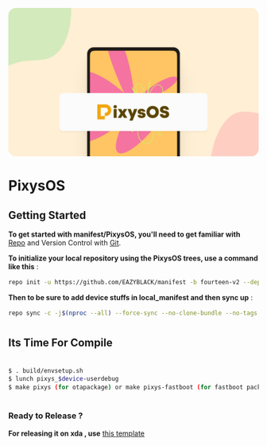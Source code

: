 
<p align="center">
<img src="https://github.com/PixysOS/Pixys_doc/raw/twelve/twelve-stuff/pixys_banner.png" >
</p>

# PixysOS #




## **Getting Started** ##

**To get started with manifest/PixysOS, you'll need to get familiar with** [Repo](https://source.android.com/source/using-repo.html) and Version Control with [Git](https://source.android.com/setup/develop).

**To initialize your local repository using the PixysOS trees, use a command like this** :

```bash
repo init -u https://github.com/EAZYBLACK/manifest -b fourteen-v2 --depth=1
```

**Then to be sure to add device stuffs in local_manifest
and then sync up** :

```bash
repo sync -c -j$(nproc --all) --force-sync --no-clone-bundle --no-tags --optimized-fetch
```
# 

## Its Time For Compile

```bash

$ . build/envsetup.sh
$ lunch pixys_$device-userdebug
$ make pixys (for otapackage) or make pixys-fastboot (for fastboot package)
```
#
### Ready to Release ? ###

**For releasing it on xda , use** [this template](https://github.com/PixysOS/Pixys_doc/raw/fourteen/XDA_ThreadTemplate)
